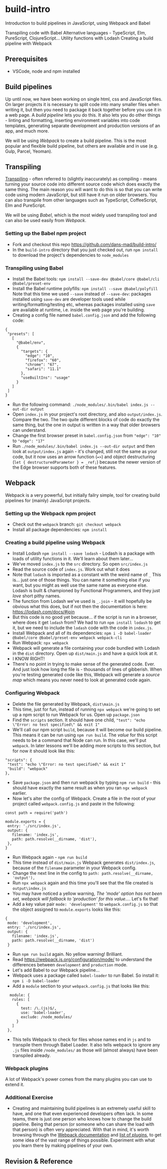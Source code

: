# build-intro
Introduction to build pipelines in JavaScript, using Webpack and Babel

Transpiling code with Babel
Alternative languages - TypeScript, Elm, PureScript, ClojureScript…
Utility functions with Lodash
Creating a build pipeline with Webpack

## Prerequisites
 * VSCode, node and npm installed
 
## Build pipelines
Up until now, we have been working on single html, css and JavaScript files. On larger projects it is necessary to split code into many smaller files when writing it, but then you need to package it back together before you use it in a web page. A _build pipeline_ lets you do this. It also lets you do other things - linting and formatting, inserting environment variables into code templates, generating separate development and production versions of an app, and much more.

We will be using _Webpack_ to create a build pipeline. This is the most popular and flexible build pipeline, but others are available and in use (e.g. Gulp, Parcel, Yeoman).

## Transpiling
[Transpiling](https://scotch.io/tutorials/javascript-transpilers-what-they-are-why-we-need-them) - often referred to (slightly inaccurately) as compiling - means turning your source code into different source code which does exactly the same thing. The main reason you will want to do this is so that you can write code using modern JavaScript, but still have it run on older browsers. You can also transpile from other languages such as TypeScript, CoffeeScript, Elm and PureScript.

We will be using _Babel_, which is the most widely used transpiling tool and can also be used easily from _Webpack_.




### Setting up the Babel npm project
 * Fork and checkout this repo https://github.com/dans-mad/build-intro/
 * In the `build-intro` directory that you just checked out, run `npm install` to download the project's dependencies to `node_modules` 
 
### Transpiling using Babel
 * Install the Babel tools: `npm install --save-dev @babel/core @babel/cli @babel/preset-env`
 * Install the Babel runtime polyfills: `npm install --save @babel/polyfill` Note that this time we used `--save` instead of `--save-dev`: packages installed using `save-dev` are developer tools used while writing/formatting/testing etc, whereas packages installed using `save` are available at runtime, i.e. inside the web page you're building.
 * Creating a config file named `babel.config.json` and add the following code:
 ```
{
  "presets": [
    [
      "@babel/env",
      {
        "targets": {
          "edge": "10",
          "firefox": "60",
          "chrome": "67",
          "safari": "11.1"
        },
        "useBuiltIns": "usage"
      }
    ]
  ]
}
```
* Run the following command: `./node_modules/.bin/babel index.js --out-dir output`
* Open `index.js` in your project's root directory, and also `output/index.js`. Compare the two. The two quite different blocks of code do exactly the same thing, but the one in output is written in a way that older browsers can understand.
* Change the first browser preset in `babel.config.json` from `"edge": "10"` to `"edge": "17"`
* Run `./node_modules/.bin/babel index.js --out-dir output` and then look at `output/index.js` again - it's changed, still not the same as your code, but it now uses an arrow function (`=>`) and object destructuring (`let { destructuredParameter } = _ref;`) because the newer version of the Edge browser supports both of these features.

## Webpack
Webpack is a very powerful, but initially failry simple, tool for creating build pipelines for (mainly) JavaScript projects.

### Setting up the Webpack npm project
 * Check out the `webpack` branch: `git checkout webpack`
 * Install all package dependencies: `npm install` 

### Creating a build pipeline using Webpack
 * Install Lodash `npm install --save lodash` - Lodash is a package with loads of utility functions in it. We'll learn about them later...
 * We've moved `index.js` to the `src` directory. So open `src/index.js`
 * Read the source code of `index.js`. Work out what it does
 * Note that `lodash` is imported as a constant with the weird name of _`_`_ This is... just one of those things. You can name it something else if you want, but you might as well use the same name as everyone else. Lodash is built & championed by Functional Programmers, and they just _love_ short pithy names.
 * The function from Lodash we've used is `_.join` - it will hopefully be obvious what this does, but if not then the documentation is here: https://lodash.com/docs/#join
 * But this code is no good yet because... if the script is run in a browser, where does it get `lodash` from? We had to run `npm install lodash` to get it, but we need to include the `lodash` code with the code in `index.js`.
 * Install Webpack and all of its dependencies: `npm i -D babel-loader @babel/core @babel/preset-env webpack webpack-cli`
 * Run Webpack: `npx webpack`
 * Webpack will generate a file containing your code bundled with Lodash in the `dist` directory. Open up `dist/main.js` and have a quick look at it.
 * I KNOW RIGHT!
 * There's no point in trying to make sense of the generated code. Ever. And just look how long the file is - thousands of lines of gibberish. When you're testing generated code like this, Webpack will generate a _source map_ which means you never need to look at generated code again.


### Configuring Webpack
 * Delete the file generated by Webpack, `dist\main.js`
 * This time, just for fun, instead of running `npx webpack` we're going to set up a npm script to run Webpack for us. Open up `package.json`
 * Find the `scripts` section. It should have one child, `"test": "echo \"Error: no test specified\" && exit 1"`
 * We'll call our npm script `build`, because it will become our build pipeline. This means it can be run using `npm run build`. The _value_ for this script needs to be a command that Node can run. In this case, we'll put `webpack`. In later lessons we'll be adding more scripts to this section, but for now it should look like this:
 ```
 "scripts": {
  "test": "echo \"Error: no test specified\" && exit 1"
  "build": "webpack"
 },
```
 * Save `package.json` and then run webpack by typing `npm run build` - this should have exactly the same result as when you ran `ngx webpack` earlier.
 * Now let's alter the config of Webpack. Create a file in the root of your project called `webpack.config.js` and paste in the following:
 ```
const path = require('path')

module.exports = {
  entry: './src/index.js',
  output: {
    filename: 'index.js',
    path: path.resolve(__dirname, 'dist'),
  },
}
```
 * Run Webpack again - `npm run build`
 * This time instead of `dist/main.js` Webpack generates `dist/index.js`, because of the `filename` parameter in your Webpack config.
 * Change the next line in the config to `path: path.resolve(__dirname, 'output'),`
 * Run `npx webpack` again and this time you'll see that the file created is `output\index.js`
 * You may have noticed a yellow warning, _The 'mode' option has not been set, webpack will fallback to 'production' for this value..._. Let's fix that!
 * Add a key value pair `mode: 'development'` to `webpack.config.js` so that the object assigned to `module.exports` looks like this:
 ```
 {
  mode: 'development',
  entry: './src/index.js',
  output: {
    filename: 'index.js',
    path: path.resolve(__dirname, 'dist')
  }
  ```
 * Run `npm run build` again. No yellow warning! Brilliant.
 * Read https://webpack.js.org/configuration/mode/ to understand the differences between `development` and `production` mode.
 * Let's add Babel to our Webpack pipeline...
 * Webpack uses a package called `babel-loader` to run Babel. So install it: `npm i -D babel-loader`
 * Add a `module` section to your `webpack.config.js` that looks like this:
 ```
   module: {
    rules: [
      {
        test: /\.(js)$/,
        use: 'babel-loader',
        exclude: /node_modules/
      }
    ]
  },
  ```
* This tells Webpack to check for files whose names end in `js` and to transpile them through Babel Loader. It also tells webpack to ignore any `.js` files inside `/node_modules/` as those will (almost always) have been transpiled already.  

### Webpack plugins
A lot of Webpack's power comes from the many plugins you can use to extend it. 

### Additional Exercise
 * Creating and maintaining build pipelines is an extremely useful skill to have, and one that even experienced developers often lack. In some teams, there is just one person who knows how to change the build pipeline. Being that person (or someone who can share the load with that person) is often very appreciated. With that in mind, it's worth browsing through the [Webpack documentation](https://webpack.js.org/guides/) and [list of plugins](https://webpack.js.org/plugins/), to get some idea of the vast range of things possible. Experiment with what you learn there by making pipelines of your own.

## Revision & Reference
